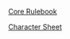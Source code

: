 [Core Rulebook](https://github.com/Vadskye/Rise/raw/master/core_book/Rise.pdf)

[Character Sheet](https://github.com/Vadskye/Rise/raw/master/character_sheet.pdf)
